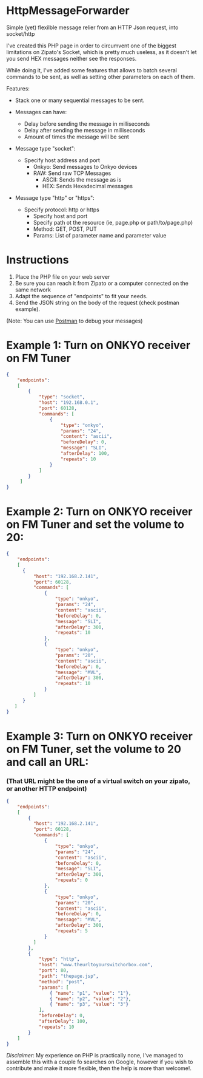 # HttpMessageForwarder
Simple (yet) flexilble message relier from an HTTP Json request, into socket/http

I've created this PHP page in order to circumvent one of the biggest limitations on Zipato's Socket, which is pretty much useless, as it doesn't let you send HEX messages neither see the responses.

While doing it, I've added some features that allows to batch several commands to be sent, as well as setting other parameters on each of them.

Features:
* Stack one or many sequential messages to be sent.
* Messages can have:
   * Delay before sending the message in milliseconds
   * Delay after sending the message in milliseconds
   * Amount of times the message will be sent
  
* Message type "socket":
  * Specify host address and port   
    * Onkyo: Send messages to Onkyo devices
    * RAW:   Send raw TCP Messages
      * ASCII: Sends the message as is
      * HEX:   Sends Hexadecimal messages
* Message type "http" or "https":
  * Specify protocol: http or https
    * Specify host and port
    * Specify path ot the resource (ie, page.php or path/to/page.php)
    * Method: GET, POST, PUT
    * Params: List of parameter name and parameter value

# Instructions
1. Place the PHP file on your web server
2. Be sure you can reach it from Zipato or a computer connected on the same network
3. Adapt the sequence of "endpoints" to fit your needs.
4. Send the JSON string on the body of the request (check postman example).

(Note: You can use [Postman](https://www.getpostman.com/) to debug your messages)

# Example 1: Turn on ONKYO receiver on FM Tuner
```json
{
    "endpoints": 
    [
        {
            "type": "socket",
            "host": "192.168.0.1",
            "port": 60128,
            "commands": [
                {
                    "type": "onkyo",
                    "params": "24",
                    "content": "ascii",
                    "beforeDelay": 0,
                    "message": "SLI",
                    "afterDelay": 100,
                    "repeats": 10
                }
            ]
        }
     ]
}
```
# Example 2: Turn on ONKYO receiver on FM Tuner and set the volume to 20:
```json
{
    "endpoints": 
    [
      {
          "host": "192.168.2.141",
          "port": 60128,
          "commands": [
              {
                  "type": "onkyo",
                  "params": "24",
                  "content": "ascii",
                  "beforeDelay": 0,
                  "message": "SLI",
                  "afterDelay": 300,
                  "repeats": 10
              },
              {
                  "type": "onkyo",
                  "params": "20",
                  "content": "ascii",
                  "beforeDelay": 0,
                  "message": "MVL",
                  "afterDelay": 300,
                  "repeats": 10
              }
          ]
      }
   ]
}
```
# Example 3: Turn on ONKYO receiver on FM Tuner, set the volume to 20 and call an URL:
### (That URL might be the one of a virtual switch on your zipato, or another HTTP endpoint)
```json
{
    "endpoints":
    [
        {
          "host": "192.168.2.141",
          "port": 60128,
          "commands": [
              {
                  "type": "onkyo",
                  "params": "24",
                  "content": "ascii",
                  "beforeDelay": 0,
                  "message": "SLI",
                  "afterDelay": 300,
                  "repeats": 0
              },
              {
                  "type": "onkyo",
                  "params": "20",
                  "content": "ascii",
                  "beforeDelay": 0,
                  "message": "MVL",
                  "afterDelay": 300,
                  "repeats": 5
              }
          ]
        },
        {
            "type": "http",
            "host": "www.theurltoyourswitchorbox.com",
            "port": 80,
            "path": "thepage.jsp",
            "method": "post",
            "params": [
                { "name": "p1", "value": "1"},
                { "name": "p2", "value": "2"},
                { "name": "p3", "value": "3"}
            ],
            "beforeDelay": 0,
            "afterDelay": 100,
            "repeats": 10
        }
    ]
}
```
*Disclaimer*: My experience on PHP is practically none, I've managed to assemble this with a couple fo searches on Google, however if you wish to contribute and make it more flexible, then the help is more than welcome!.
